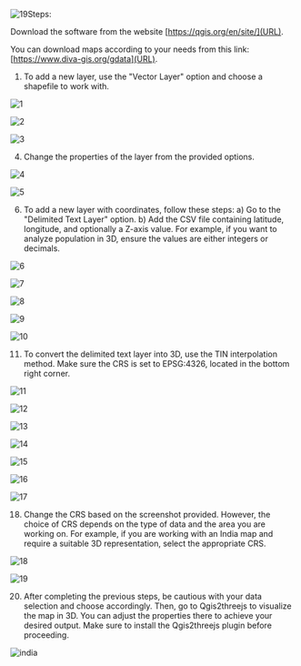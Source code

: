 ![19](https://github.com/AaryanGiri/QGIS-Intern/assets/19299140/94409c5a-bc8e-415c-9537-6a0a7af1be26)Steps:

Download the software from the website [https://qgis.org/en/site/](URL).

You can download maps according to your needs from this link: [https://www.diva-gis.org/gdata](URL).

1) To add a new layer, use the "Vector Layer" option and choose a shapefile to work with.

![1](https://github.com/AaryanGiri/QGIS-Intern/assets/19299140/d51d41cf-697e-4af6-85b4-51ee43572808)

![2](https://github.com/AaryanGiri/QGIS-Intern/assets/19299140/889f6f0c-b3dc-4356-899c-caefcac8d090)

![3](https://github.com/AaryanGiri/QGIS-Intern/assets/19299140/ba495565-f425-4b8f-9231-99c5807bb1c6)

4) Change the properties of the layer from the provided options.

![4](https://github.com/AaryanGiri/QGIS-Intern/assets/19299140/47f503e1-0792-465b-acf6-43cec76949a2)

![5](https://github.com/AaryanGiri/QGIS-Intern/assets/19299140/7703fcdc-edc5-4854-b608-8b68064848b2)

6) To add a new layer with coordinates, follow these steps:
  a) Go to the "Delimited Text Layer" option.
  b) Add the CSV file containing latitude, longitude, and optionally a Z-axis value. For example, if you want to analyze population in 3D, ensure the values are         either integers or decimals.

![6](https://github.com/AaryanGiri/QGIS-Intern/assets/19299140/382e9ef1-6aae-4f19-950d-75bdcdc06e83)

![7](https://github.com/AaryanGiri/QGIS-Intern/assets/19299140/8f9c1168-7e06-48e7-bcbb-41d49ff54b50)

![8](https://github.com/AaryanGiri/QGIS-Intern/assets/19299140/1c15eb58-57b1-4d10-93e9-e29aedd4f9ed)

![9](https://github.com/AaryanGiri/QGIS-Intern/assets/19299140/1075302b-c504-4d87-a5ca-67a076df625f)

![10](https://github.com/AaryanGiri/QGIS-Intern/assets/19299140/f90e83bc-c272-42d7-ac66-02984653f242)

11) To convert the delimited text layer into 3D, use the TIN interpolation method. Make sure the CRS is set to EPSG:4326, located in the bottom right corner.

![11](https://github.com/AaryanGiri/QGIS-Intern/assets/19299140/6e17c513-6d84-43c7-9845-b9e72f5114fe)

![12](https://github.com/AaryanGiri/QGIS-Intern/assets/19299140/850b5149-f845-4bd1-8794-d64a596048b8)

![13](https://github.com/AaryanGiri/QGIS-Intern/assets/19299140/9207907b-03db-4e2f-b05a-9e0692626ce6)

![14](https://github.com/AaryanGiri/QGIS-Intern/assets/19299140/fb269ef9-3b4c-4c95-8d69-9f5f2305d5e2)

![15](https://github.com/AaryanGiri/QGIS-Intern/assets/19299140/c3c31a0c-046b-47b9-80e6-1cc2e31d8452)

![16](https://github.com/AaryanGiri/QGIS-Intern/assets/19299140/d1ca164e-eb85-42c5-a994-89c86a1422ff)

![17](https://github.com/AaryanGiri/QGIS-Intern/assets/19299140/1e6d75b6-349a-47ad-ae16-764d78968d4d)

18) Change the CRS based on the screenshot provided. However, the choice of CRS depends on the type of data and the area you are working on. For example, if you are working with an India map and require a suitable 3D representation, select the appropriate CRS.

![18](https://github.com/AaryanGiri/QGIS-Intern/assets/19299140/b3c7adad-9a8f-454c-b3e8-40c7a5b03d2a)

![19](https://github.com/AaryanGiri/QGIS-Intern/assets/19299140/336d2d91-fa30-4681-b1f7-6f32ded5e594)

20) After completing the previous steps, be cautious with your data selection and choose accordingly. Then, go to Qgis2threejs to visualize the map in 3D. You can adjust the properties there to achieve your desired output. Make sure to install the Qgis2threejs plugin before proceeding.

![india](https://github.com/AaryanGiri/QGIS-Intern/assets/19299140/da9fa48b-7aa6-40ef-a5fb-f1e0534cb7fd)
